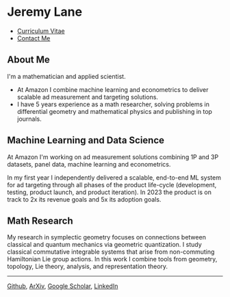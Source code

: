 # Jeremy Lane

- [Curriculum Vitae](cv.md)
- [Contact Me](mailto:lane203j@gmail.com)

## About Me

I'm a mathematician and applied scientist. 
- At Amazon I combine machine learning and econometrics to deliver scalable ad measurement and targeting solutions.
- I have 5 years experience as a math researcher, solving problems in differential geometry and mathematical physics and publishing in top journals.


## Machine Learning and Data Science

At Amazon I'm working on ad measurement solutions combining 1P and 3P datasets, panel data, machine learning and econometrics.

In my first year I independently delivered a scalable, end-to-end ML system for ad targeting through all phases of the product life-cycle (development, testing, product launch, and product iteration). In 2023 the product is on track to 2x its revenue goals and 5x its adoption goals.

## Math Research

My research in symplectic geometry focuses on connections between classical and quantum mechanics via geometric quantization.  I study classical commutative integrable systems that arise from non-commuting Hamiltonian Lie group actions. In this work I combine tools from geometry, topology, Lie theory, analysis, and representation theory.


---

[Github](https://github.com/lanej5), [ArXiv](https://arxiv.org/a/lane_j_2.html), [Google Scholar](https://scholar.google.ca/citations?user=atcyxVwAAAAJ&hl=en), [LinkedIn](https://linkedin.com/in/lanej5)
